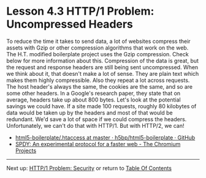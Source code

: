 # Lesson 4.3 HTTP/1 Problem: Uncompressed Headers

To reduce the time it takes to send data, a lot of websites compress their assets with Gzip or other compression algorithms that work on the web. The H.T. modified boilerplate project uses the Gzip compression. Check below for more information about this. Compression of the data is great, but the request and response headers are still being sent uncompressed. When we think about it, that doesn't make a lot of sense. They are plain text which makes them highly compressible. Also they repeat a lot across requests. The host header's always the same, the cookies are the same, and so are some other headers. In a Google's research paper, they state that on average, headers take up about 800 bytes. Let's look at the potential savings we could have. If a site made 100 requests, roughly 80 kilobytes of data would be taken up by the headers and most of that would be redundant. We'd save a lot of space if we could compress the headers. Unfortunately, we can't do that with HTTP/1. But with HTTP/2, we can!

- [html5-boilerplate/.htaccess at master · h5bp/html5-boilerplate · GitHub](https://github.com/h5bp/html5-boilerplate/blob/master/dist/.htaccess#L709-L795)
- [SPDY: An experimental protocol for a faster web - The Chromium Projects](http://dev.chromium.org/spdy/spdy-whitepaper)

- - -
Next up: [HTTP/1 Problem: Security](ND024_Part4_Lesson04_04.md) or return to [Table Of Contents](./ND024_TableOfContents.md)

